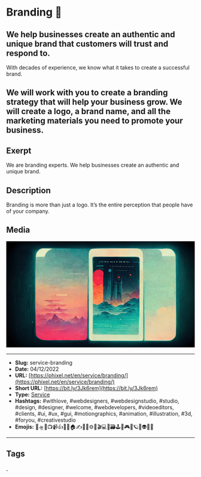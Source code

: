 # Branding 💙
## We help businesses create an authentic and unique brand that customers will trust and respond to.

With decades of experience, we know what it takes to create a successful brand.

We will work with you to create a branding strategy that will help your business grow. We will create a logo, a brand name, and all the marketing materials you need to promote your business.
------------
## Exerpt
We are branding experts. We help businesses create an authentic and unique brand.
## Description
Branding is more than just a logo. It’s the entire perception that people have of your company.
## Media
<img src="media/bf997bad/services-branding.jpg" loading="lazy"><br>

------------
- **Slug:** service-branding
- **Date:** 04/12/2022
- **URL:** [https://phixel.net/en/service/branding/](https://phixel.net/en/service/branding/)
- **Short URL:** [https://bit.ly/3Jk6rem](https://bit.ly/3Jk6rem)
- **Type:** [Service](#service)
- **Hashtags:** #withlove, #webdesigners, #webdesignstudio, #studio, #design, #designer, #welcome, #webdevelopers, #videoeditors, #clients, #ui, #ux, #gui, #motiongraphics, #animation, #illustration, #3d, #foryou, #creativestudio
- **Emojis:** 🎨🛸📼📺📹👍🔗📝🏠✍️👨‍💻⚙️🔮🎬‍💻👑🗃️🕹️👾🎮📲🪐🌟👽🚀🌌

------------
## Tags
[ ](# )
